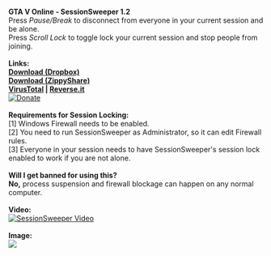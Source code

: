 **GTA V Online - SessionSweeper 1.2**<br>
Press *Pause/Break* to disconnect from everyone in your current session and be alone.<br>
Press *Scroll Lock* to toggle lock your current session and stop people from joining.<br>
<br>
**Links:**<br>
**[Download (Dropbox)](https://www.dropbox.com/s/hysn2p2qli54uvy/SessionSweeper.exe?dl=1)<br>
[Download (ZippyShare)](http://www35.zippyshare.com/d/mboO3P7U/12602/SessionSweeper.exe)<br>
[VirusTotal](https://virustotal.com/nl/file/3eb8636c8ceb6acdd9ef1961364f242e162977f82dc0be69fa83dee1c27d3b23/analysis/) | [Reverse.it](https://www.reverse.it/sample/3eb8636c8ceb6acdd9ef1961364f242e162977f82dc0be69fa83dee1c27d3b23?environmentId=100)**<br>
[![Donate](http://i.imgur.com/FtaJpum.gif)](https://paypal.me/groupload "Donate")<br>
<br>
**Requirements for Session Locking:**<br>
[1] Windows Firewall needs to be enabled.<br>
[2] You need to run SessionSweeper as Administrator, so it can edit Firewall rules.<br>
[3] Everyone in your session needs to have SessionSweeper's session lock enabled to work if you are not alone.<br>
<br>
**Will I get banned for using this?**<br>
**No,** process suspension and firewall blockage can happen on any normal computer.<br>
<br>
**Video:**<br>
[![SessionSweeper Video](http://i.imgur.com/xPt330K.png)](https://www.youtube.com/watch?v=lFB9JZ9QQr4 "SessionSweeper Video")<br>
<br>
**Image:**<br>
<img src="http://image.prntscr.com/image/ec88bfedee994a5b93280f2eebe9b084.png"/>

